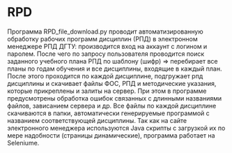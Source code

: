 # RPD
Программа RPD_file_download.py проводит автоматизированную обработку рабочих программ дисциплин (РПД) в электронном менеджере РПД ДГТУ: производится вход на аккаунт с логином и паролем. После чего по запросу пользователя проводится поиск заданного учебного плана РПД по шаблону (шифр) => перебирает все планы по годам обучения и все дисциплины, входящие в каждый план. После этого проходится по каждой дисциплине, подгружает рпд дисциплины и скачивает файлы ФОС, РПД и методические указания, которые прикреплены и залиты на сервер. При этом в программе предусмотрены обработка ошибок связанных с длинными названиями файлов, зависанием сервера и др. Все файлы по каждой дисциплине скачиваются в папки, автоматически генерируемые программой с названием соответствующей дисциплины. Так как на сайте электронного менеджера используются Java скрипты с загрузкой их по мере надобности (страницы динамические), программа работает на Seleniumе.

